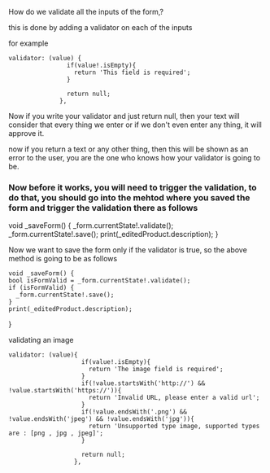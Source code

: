 How do we validate all the inputs of the form,?

this is done by adding a validator on each of the inputs

for example

    validator: (value) {
                    if(value!.isEmpty){
                      return 'This field is required';
                    }

                    return null;
                  },

Now if you write your validator and just return null, then your text will consider that every thing we enter or if we don't even enter any thing, it will approve it.

now if you return a text or any other thing, then this will be shown as an error to the user, you are the one who knows how your validator is going to be.

### Now before it works, you will need to trigger the validation, to do that, you should go into the mehtod where you saved the form and trigger the validation there as follows

 void _saveForm() {
    _form.currentState!.validate();
    _form.currentState!.save();
    print(_editedProduct.description);
  }

Now we want to save the form only if the validator is true, so the above method is going to be as follows

    void _saveForm() {
    bool isFormValid = _form.currentState!.validate();
    if (isFormValid) {
      _form.currentState!.save();
    }
    print(_editedProduct.description);
  }


validating an image

    validator: (value){
                        if(value!.isEmpty){
                          return 'The image field is required';
                        }
                        if(!value.startsWith('http://') && !value.startsWith('https://')){
                          return 'Invalid URL, please enter a valid url';
                        }
                        if(!value.endsWith('.png') && !value.endsWith('jpeg') && !value.endsWith('jpg')){
                          return 'Unsupported type image, supported types are : [png , jpg , jpeg]';
                        }

                        return null;
                      },
